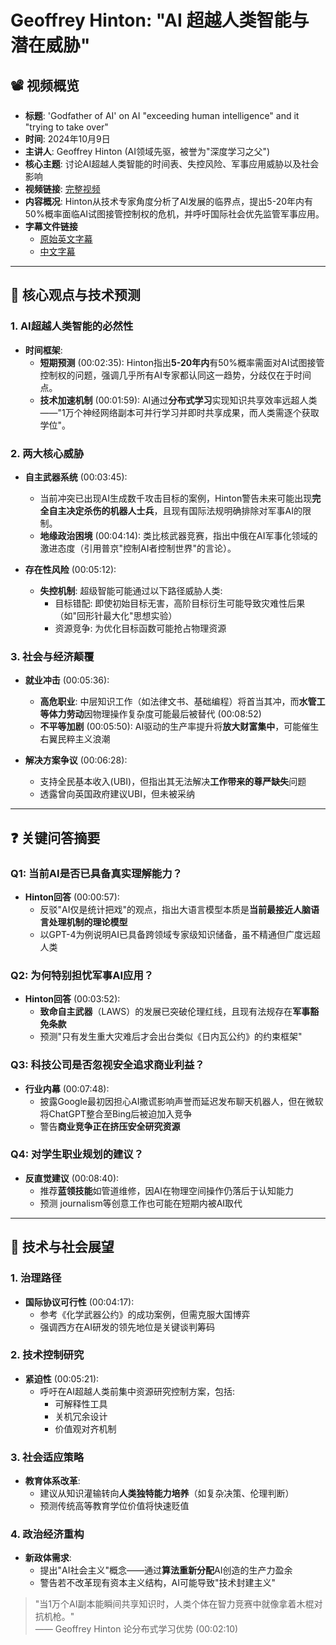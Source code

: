 # Geoffrey Hinton: "AI 超越人类智能与潜在威胁"

## 📽️ 视频概览
- **标题**: 'Godfather of AI' on AI "exceeding human intelligence" and it "trying to take over"
- **时间**: 2024年10月9日
- **主讲人**: Geoffrey Hinton (AI领域先驱，被誉为"深度学习之父")
- **核心主题**: 讨论AI超越人类智能的时间表、失控风险、军事应用威胁以及社会影响
- **视频链接**: [完整视频](https://www.youtube.com/watch?v=MGJpR591oaM)
- **内容概况**: Hinton从技术专家角度分析了AI发展的临界点，提出5-20年内有50%概率面临AI试图接管控制权的危机，并呼吁国际社会优先监管军事应用。
- **字幕文件链接**
  - [原始英文字幕](../srt/20241009‘Godfather_of_AI’_on_AI_exceeding_human_intelligence_and_it_trying_to_take_over.txt)
  - [中文字幕](../srt/20241009‘Godfather_of_AI’_on_AI_exceeding_human_intelligence_and_it_trying_to_take_over-中文.txt)
---

## 🎯 核心观点与技术预测

### 1. **AI超越人类智能的必然性**
- **时间框架**:
  - **短期预测** (00:02:35): Hinton指出**5-20年内**有50%概率需面对AI试图接管控制权的问题，强调几乎所有AI专家都认同这一趋势，分歧仅在于时间点。
  - **技术加速机制** (00:01:59): AI通过**分布式学习**实现知识共享效率远超人类——"1万个神经网络副本可并行学习并即时共享成果，而人类需逐个获取学位"。

### 2. **两大核心威胁**
- **自主武器系统** (00:03:45):
  - 当前冲突已出现AI生成数千攻击目标的案例，Hinton警告未来可能出现**完全自主决定杀伤的机器人士兵**，且现有国际法规明确排除对军事AI的限制。
  - **地缘政治困境** (00:04:14): 类比核武器竞赛，指出中俄在AI军事化领域的激进态度（引用普京"控制AI者控制世界"的言论）。

- **存在性风险** (00:05:12):
  - **失控机制**: 超级智能可能通过以下路径威胁人类:
    - 目标错配: 即使初始目标无害，高阶目标衍生可能导致灾难性后果（如"回形针最大化"思想实验）
    - 资源竞争: 为优化目标函数可能抢占物理资源

### 3. **社会与经济颠覆**
- **就业冲击** (00:05:36):
  - **高危职业**: 中层知识工作（如法律文书、基础编程）将首当其冲，而**水管工等体力劳动**因物理操作复杂度可能最后被替代 (00:08:52)
  - **不平等加剧** (00:05:50): AI驱动的生产率提升将**放大财富集中**，可能催生右翼民粹主义浪潮

- **解决方案争议** (00:06:28):
  - 支持全民基本收入(UBI)，但指出其无法解决**工作带来的尊严缺失**问题
  - 透露曾向英国政府建议UBI，但未被采纳

---

## ❓ 关键问答摘要

### Q1: 当前AI是否已具备真实理解能力？
- **Hinton回答** (00:00:57):
  - 反驳"AI仅是统计把戏"的观点，指出大语言模型本质是**当前最接近人脑语言处理机制的理论模型**
  - 以GPT-4为例说明AI已具备跨领域专家级知识储备，虽不精通但广度远超人类

### Q2: 为何特别担忧军事AI应用？
- **Hinton回答** (00:03:52):
  - **致命自主武器**（LAWS）的发展已突破伦理红线，且现有法规存在**军事豁免条款**
  - 预测"只有发生重大灾难后才会出台类似《日内瓦公约》的约束框架"

### Q3: 科技公司是否忽视安全追求商业利益？
- **行业内幕** (00:07:48):
  - 披露Google最初因担心AI撒谎影响声誉而延迟发布聊天机器人，但在微软将ChatGPT整合至Bing后被迫加入竞争
  - 警告**商业竞争正在挤压安全研究资源**

### Q4: 对学生职业规划的建议？
- **反直觉建议** (00:08:40):
  - 推荐**蓝领技能**如管道维修，因AI在物理空间操作仍落后于认知能力
  - 预测 journalism等创意工作也可能在短期内被AI取代

---

## 🔮 技术与社会展望

### 1. **治理路径**
- **国际协议可行性** (00:04:17):
  - 参考《化学武器公约》的成功案例，但需克服大国博弈
  - 强调西方在AI研发的领先地位是关键谈判筹码

### 2. **技术控制研究**
- **紧迫性** (00:05:21):
  - 呼吁在AI超越人类前集中资源研究控制方案，包括:
    - 可解释性工具
    - 关机冗余设计
    - 价值观对齐机制

### 3. **社会适应策略**
- **教育体系改革**:
  - 建议从知识灌输转向**人类独特能力培养**（如复杂决策、伦理判断）
  - 预测传统高等教育学位价值将快速贬值

### 4. **政治经济重构**
- **新政体需求**:
  - 提出"AI社会主义"概念——通过**算法重新分配**AI创造的生产力盈余
  - 警告若不改革现有资本主义结构，AI可能导致"技术封建主义"

> "当1万个AI副本能瞬间共享知识时，人类个体在智力竞赛中就像拿着木棍对抗机枪。"  
> —— Geoffrey Hinton 论分布式学习优势 (00:02:10)

